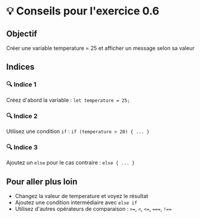 # 💡 Conseils pour l'exercice 0.6

## Objectif
Créer une variable temperature = 25 et afficher un message selon sa valeur

## Indices

### 🔍 Indice 1
Créez d'abord la variable : `let temperature = 25;`

### 🔍 Indice 2
Utilisez une condition `if` : `if (temperature > 20) { ... }`

### 🔍 Indice 3
Ajoutez un `else` pour le cas contraire : `else { ... }`


## Pour aller plus loin
- Changez la valeur de temperature et voyez le résultat
- Ajoutez une condition intermédiaire avec `else if`
- Utilisez d'autres opérateurs de comparaison : `>=`, `<`, `<=`, `===`, `!==`
